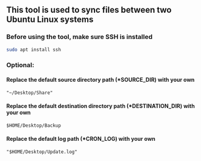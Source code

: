 ## This tool is used to sync files between two Ubuntu Linux systems
### Before using the tool, make sure SSH is installed 
```sh 
sudo apt install ssh
```


### Optional:
#### Replace the default source directory path (*SOURCE_DIR) with your own
```
"~/Desktop/Share"
```
#### Replace the default destination directory path (*DESTINATION_DIR) with your own 
```
$HOME/Desktop/Backup
```

#### Replace the default log path (*CRON_LOG) with your own 
```
"$HOME/Desktop/Update.log"
```
